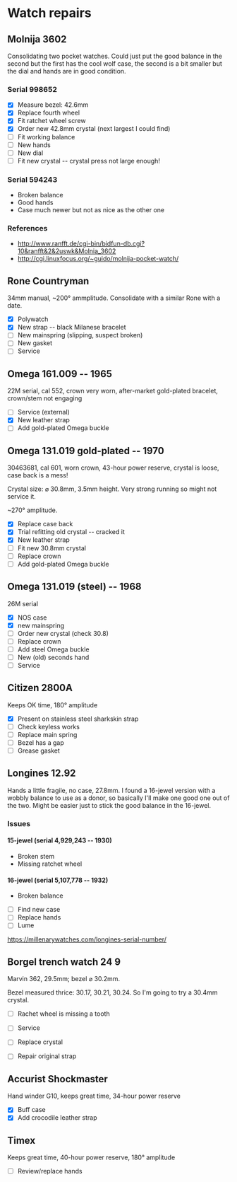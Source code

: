 # Watch repairs

## Molnija 3602
Consolidating two pocket watches. Could just put the good balance in the second but the first has the cool wolf case, the second is a bit smaller but the dial and hands are in good condition.

### Serial 998652
- [x] Measure bezel: 42.6mm 
- [x] Replace fourth wheel
- [x] Fit ratchet wheel screw
- [x] Order new 42.8mm crystal (next largest I could find)
- [ ] Fit working balance
- [ ] New hands
- [ ] New dial
- [ ] Fit new crystal -- crystal press not large enough!

### Serial 594243
- Broken balance
- Good hands
- Case much newer but not as nice as the other one

### References
- http://www.ranfft.de/cgi-bin/bidfun-db.cgi?10&ranfft&2&2uswk&Molnia_3602
- http://cgi.linuxfocus.org/~guido/molnija-pocket-watch/

## Rone Countryman
34mm manual, ~200&deg; ammplitude. Consolidate with a similar Rone with a date.

- [x] Polywatch
- [x] New strap -- black Milanese bracelet
- [ ] New mainspring (slipping, suspect broken)
- [ ] New gasket
- [ ] Service

## Omega 161.009 -- 1965
22M serial, cal 552, crown very worn, after-market gold-plated bracelet, crown/stem not engaging

- [ ] Service (external)
- [x] New leather strap
- [ ] Add gold-plated Omega buckle

## Omega 131.019 gold-plated -- 1970 
30463681, cal 601, worn crown, 43-hour power reserve, crystal is loose, case back is a mess!

Crystal size: &#x2300; 30.8mm, 3.5mm height. Very strong running so might not service it.

~270&deg; amplitude.

- [x] Replace case back
- [x] Trial refitting old crystal -- cracked it
- [x] New leather strap
- [ ] Fit new 30.8mm crystal
- [ ] Replace crown
- [ ] Add gold-plated Omega buckle

##  Omega 131.019 (steel) -- 1968
26M serial

- [x] NOS case
- [x] new mainspring  
- [ ] Order new crystal (check 30.8)
- [ ] Replace crown
- [ ] Add steel Omega buckle
- [ ] New (old) seconds hand
- [ ] Service

## Citizen 2800A
Keeps OK time, 180&deg; amplitude

- [x] Present on stainless steel sharkskin strap
- [ ] Check keyless works
- [ ] Replace main spring
- [ ] Bezel has a gap
- [ ] Grease gasket

## Longines 12.92
Hands a little fragile, no case, 27.8mm. I found a 16-jewel version with a wobbly balance to use as a donor, so basically I'll make one good one out of the two. Might be easier just to stick the good balance in the 16-jewel.

### Issues
#### 15-jewel (serial 4,929,243 -- 1930)
- Broken stem
- Missing ratchet wheel

#### 16-jewel (serial 5,107,778 -- 1932)
- Broken balance

- [ ] Find new case
- [ ] Replace hands
- [ ] Lume

https://millenarywatches.com/longines-serial-number/

## Borgel trench watch 24 9
Marvin 362, 29.5mm; bezel &#x2300; 30.2mm.

Bezel measured thrice: 30.17, 30.21, 30.24. So I'm going to try a 30.4mm crystal.

- [ ] Rachet wheel is missing a tooth
- [ ] Service
- [ ] Replace crystal
- [ ] Repair original strap


## Accurist Shockmaster
Hand winder G10, keeps great time, 34-hour power reserve

- [x] Buff case
- [x] Add crocodile leather strap

## Timex
Keeps great time, 40-hour power reserve, 180&deg; amplitude

- [ ] Review/replace hands

<!--

| Make | Description | Repair |
| --- | --- | --- |
| Omega (1965 - 22M serial) | Ref 161.009 cal 552, crown very worn, after-market gold-plated bracelet, crown/stem not engaging | Service, consider replacing leather strap |
| Omega (1970 - 30M serial) | 131.019 (SP?) cal 601, worn crown, 43-hour power reserve, crystal is loose, case back is a mess! | Replace case back, service, replace crown, refit crystal |
| Timex | Keeps great time, 40-hour power reserve, 180&deg; amplitude | Review/replace hands, clean and oil |
| HMT Rajat | Hindi/English day/date, keeps good time, very small movement | Can't move date |
| Citizen 2800A | Keeps OK time, 180&deg; amplitude | Present on mesh strap, service, Polywatch check keyless works |
| Longines 12.92 | Hands a little fragile, no case | Service, replace hands, clean dial, lume, find case |
| Accurist Shockmaster | Hand winder G10, keeps great time, 34-hour power reserve | Polywatch crystal, buff case, add colour-matched gold-coloured bracelet |
| Litronix RED LED | Pusher a little sticky | Fix pusher, ensure batteries are secure, replace strap |
| Borgel trench watch | No glass | Replace crystal, service, find strap, maybe move lugs? |
| Molnija 3602 | Pocket watch 998652 | Replace crystal, service, new fourth wheel, replace ratched wheel screw |
-->

<!--
## Sold
| Make/model | Description | Repair | Price |
| --- | --- | --- | --- |
| Seiko 6309 | English/French day-date, classic 4 o'clock crown, 19mm bracelet, excellent crystal, case polished | Dial needs attention, polish bracelet, 2 mins fast, date a little sticky... in fact it doesn't change! Sold as spares and repairs | £10 |
| Citizen 8200A | Arabic numbers on the dial, English/Arabic day-date, 4 o'clock crown, spares and repairs | Runs very fast, diffcult to spin date, day 31 is hand-drawn! | £10 |
| Casio A100WEG-9AEF | Reissue of Vintage Casio | Polish | £31 |
| Seiko 6309 | English/Hindi day-date, Keeps good time, very clean crystal/dial | Verify working, clean, add new leather strap | £45 |
| Ingersoll | Pocket watch, slow beat (sounds like a tractor) | Clean and verify | £15 |
| Casio A100WE-1AEF | Reissue of Vintage Casio | Polish | £30 |
-->
